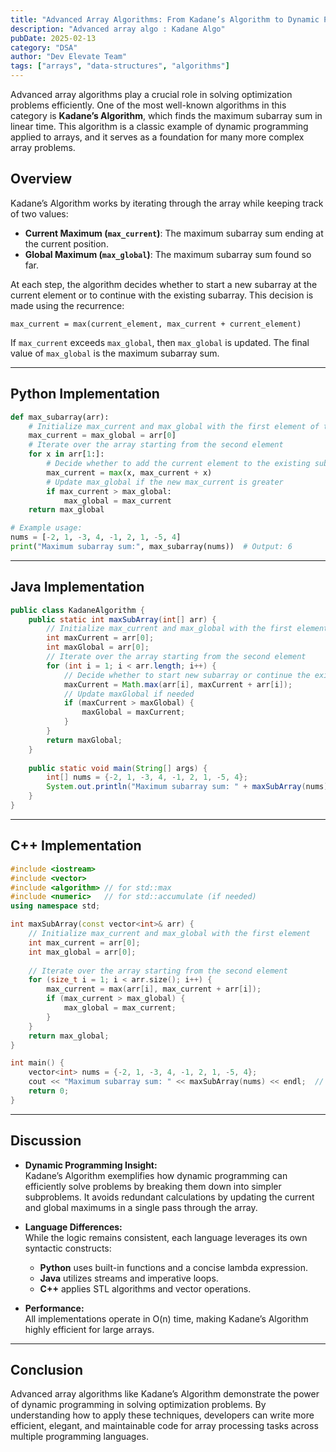 ```yaml
---
title: "Advanced Array Algorithms: From Kadane’s Algorithm to Dynamic Programming"
description: "Advanced array algo : Kadane Algo"
pubDate: 2025-02-13
category: "DSA"
author: "Dev Elevate Team"
tags: ["arrays", "data-structures", "algorithms"]
---
```


Advanced array algorithms play a crucial role in solving optimization problems efficiently. One of the most well-known algorithms in this category is **Kadane’s Algorithm**, which finds the maximum subarray sum in linear time. This algorithm is a classic example of dynamic programming applied to arrays, and it serves as a foundation for many more complex array problems.

## Overview

Kadane’s Algorithm works by iterating through the array while keeping track of two values:

- **Current Maximum (`max_current`)**: The maximum subarray sum ending at the current position.
- **Global Maximum (`max_global`)**: The maximum subarray sum found so far.

At each step, the algorithm decides whether to start a new subarray at the current element or to continue with the existing subarray. This decision is made using the recurrence:

```plaintext
max_current = max(current_element, max_current + current_element)
```

If `max_current` exceeds `max_global`, then `max_global` is updated. The final value of `max_global` is the maximum subarray sum.

---

## Python Implementation

```python
def max_subarray(arr):
    # Initialize max_current and max_global with the first element of the array
    max_current = max_global = arr[0]
    # Iterate over the array starting from the second element
    for x in arr[1:]:
        # Decide whether to add the current element to the existing subarray or start a new subarray
        max_current = max(x, max_current + x)
        # Update max_global if the new max_current is greater
        if max_current > max_global:
            max_global = max_current
    return max_global

# Example usage:
nums = [-2, 1, -3, 4, -1, 2, 1, -5, 4]
print("Maximum subarray sum:", max_subarray(nums))  # Output: 6
```

---

## Java Implementation

```java
public class KadaneAlgorithm {
    public static int maxSubArray(int[] arr) {
        // Initialize max_current and max_global with the first element
        int maxCurrent = arr[0];
        int maxGlobal = arr[0];
        // Iterate over the array starting from the second element
        for (int i = 1; i < arr.length; i++) {
            // Decide whether to start new subarray or continue the existing one
            maxCurrent = Math.max(arr[i], maxCurrent + arr[i]);
            // Update maxGlobal if needed
            if (maxCurrent > maxGlobal) {
                maxGlobal = maxCurrent;
            }
        }
        return maxGlobal;
    }
    
    public static void main(String[] args) {
        int[] nums = {-2, 1, -3, 4, -1, 2, 1, -5, 4};
        System.out.println("Maximum subarray sum: " + maxSubArray(nums));  // Output: 6
    }
}
```

---

## C++ Implementation

```cpp
#include <iostream>
#include <vector>
#include <algorithm> // for std::max
#include <numeric>   // for std::accumulate (if needed)
using namespace std;

int maxSubArray(const vector<int>& arr) {
    // Initialize max_current and max_global with the first element
    int max_current = arr[0];
    int max_global = arr[0];
    
    // Iterate over the array starting from the second element
    for (size_t i = 1; i < arr.size(); i++) {
        max_current = max(arr[i], max_current + arr[i]);
        if (max_current > max_global) {
            max_global = max_current;
        }
    }
    return max_global;
}

int main() {
    vector<int> nums = {-2, 1, -3, 4, -1, 2, 1, -5, 4};
    cout << "Maximum subarray sum: " << maxSubArray(nums) << endl;  // Output: 6
    return 0;
}
```

---

## Discussion

- **Dynamic Programming Insight:**  
  Kadane’s Algorithm exemplifies how dynamic programming can efficiently solve problems by breaking them down into simpler subproblems. It avoids redundant calculations by updating the current and global maximums in a single pass through the array.

- **Language Differences:**  
  While the logic remains consistent, each language leverages its own syntactic constructs:
  - **Python** uses built-in functions and a concise lambda expression.
  - **Java** utilizes streams and imperative loops.
  - **C++** applies STL algorithms and vector operations.

- **Performance:**  
  All implementations operate in O(n) time, making Kadane’s Algorithm highly efficient for large arrays.

---

## Conclusion

Advanced array algorithms like Kadane’s Algorithm demonstrate the power of dynamic programming in solving optimization problems. By understanding how to apply these techniques, developers can write more efficient, elegant, and maintainable code for array processing tasks across multiple programming languages.
